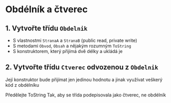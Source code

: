# Obdélník a čtverec

## 1. Vytvořte třídu `Obdelnik`

* S vlastnostmi `StranaA` a `StranaB` (public read, private write)
* S metodami `Obvod`, `Obsah` a nějakým rozumným  `ToString`
* S konstruktorem, který přijímá dvě délky a ukládá je

## 2. Vytvořte třídu `Ctverec` odvozenou z `Obdelnik`

Její konstruktor bude přijímat jen jedinou hodnotu a jinak využívat veškerý kód z obdélníku

Předělejte ToString Tak, aby se třída podepisovala jako čtverec, ne obdélník
